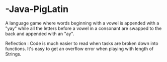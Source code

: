 # -Java-PigLatin

A language game where words beginning with a vowel is appended with a "yay" while all the letters before a vowel in a consonant are swapped to the back and appended with an "ay".

Reflection : 
Code is much easier to read when tasks are broken down into functions. 
It's easy to get an overflow error when playing with length of Strings.
